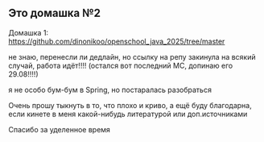 ## Это домашка №2
Домашка 1: https://github.com/dinonikoo/openschool_java_2025/tree/master

не знаю, перенесли ли дедлайн, но ссылку на репу закинула на всякий случай, работа идёт!!!! 
(остался вот последний МС, допинаю его 29.08!!!!)

я не особо бум-бум в Spring, но постаралась разобраться

Очень прошу тыкнуть в то, что плохо и криво, а ещё буду благодарна, если кинете в меня какой-нибудь литературой или доп.источниками 

Спасибо за уделенное время
